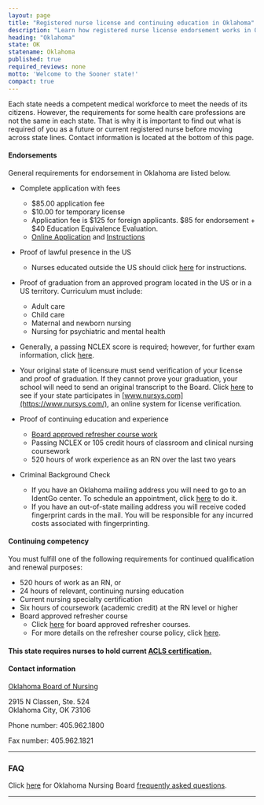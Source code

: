```yaml
---
layout: page
title: "Registered nurse license and continuing education in Oklahoma"
description: "Learn how registered nurse license endorsement works in Oklahoma. Including transferring from another state and online training requirements."
heading: "Oklahoma"
state: OK
statename: Oklahoma
published: true
required_reviews: none
motto: 'Welcome to the Sooner state!'
compact: true
---
```


Each state needs a competent medical workforce to meet the needs of its citizens. However, the requirements for some health care professions are not the same in each state. That is why it is important to find out what is required of you as a future or current registered nurse before moving across state lines. Contact information is located at the bottom of this page.

#### Endorsements

General requirements for endorsement in Oklahoma are listed below.

- Complete application with fees
  - $85.00 application fee
  - $10.00 for temporary license
  - Application fee is $125 for foreign applicants. $85 for endorsement + $40 Education Equivalence Evaluation.
  - [Online Application](https://oklahoma.gov/nursing/forms.html) and [Instructions](https://oklahoma.gov/content/dam/ok/en/nursing/documents/endorseused07.pdf)

- Proof of lawful presence in the US
  - Nurses educated outside the US should click [here](https://oklahoma.gov/content/dam/ok/en/nursing/documents/universalRNLPNForeign.pdf) for instructions.

- Proof of graduation from an approved program located in the US or in a US territory. Curriculum must include:
  - Adult care
  - Child care
  - Maternal and newborn nursing
  - Nursing for psychiatric and mental health

- Generally, a passing NCLEX score is required; however, for further exam information, click [here](https://www.ok.gov/nursing/).

- Your original state of licensure must send verification of your license and proof of graduation. If they cannot prove your graduation, your school will need to send an original transcript to the Board. Click [here](https://www.nursys.com/) to see if your state participates in [www.nursys.com](https://www.nursys.com/), an online system for license verification.

- Proof of continuing education and experience
  - [Board approved refresher course work](https://oklahoma.gov/content/dam/ok/en/careertech/educators/health-careers-education/conferences-training-workshops/nurse-refersher/nurse-refresher-course-flyer.pdf)
  - Passing NCLEX or 105 credit hours of classroom and clinical nursing coursework
  - 520 hours of work experience as an RN over the last two years

- Criminal Background Check
  - If you have an Oklahoma mailing address you will need to go to an IdentGo center. To schedule an appointment, click [here](https://www.identogo.com/) to do it.
  - If you have an out-of-state mailing address you will receive coded fingerprint cards in the mail. You will be responsible for any incurred costs associated with fingerprinting.

#### Continuing competency

You must fulfill one of the following requirements for continued qualification and renewal purposes:

- 520 hours of work as an RN, or
- 24 hours of relevant, continuing nursing education
- Current nursing specialty certification
- Six hours of coursework (academic credit) at the RN level or higher
- Board approved refresher course
  - Click [here](https://oklahoma.gov/content/dam/ok/en/nursing/documents/refresher.pdf) for board approved refresher courses.
  - For more details on the refresher course policy, click [here](https://oklahoma.gov/content/dam/ok/en/nursing/documents/refresher.pdf).

#### This state requires nurses to hold current [ACLS certification.](https://www.acls.net/oklahoma-acls-pals-bls)

#### Contact information

[Oklahoma Board of Nursing](https://oklahoma.gov/nursing.html)

2915 N Classen, Ste. 524  
Oklahoma City, OK 73106

Phone number: 405.962.1800

Fax number: 405.962.1821

* * * * *

### FAQ

Click [here](https://oklahoma.gov/content/dam/ok/en/nursing/documents/reinstateappl07.pdf) for Oklahoma Nursing Board [frequently asked questions](https://oklahoma.gov/content/dam/ok/en/nursing/documents/reinstateappl07.pdf).

* * * * *

